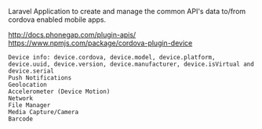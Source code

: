 Laravel Application to create and manage the common API's data to/from cordova enabled mobile apps.

http://docs.phonegap.com/plugin-apis/
https://www.npmjs.com/package/cordova-plugin-device

    Device info: device.cordova, device.model, device.platform, device.uuid, device.version, device.manufacturer, device.isVirtual and device.serial
    Push Notifications
    Geolocation
    Accelerometer (Device Motion)
    Network
    File Manager
    Media Capture/Camera
    Barcode
